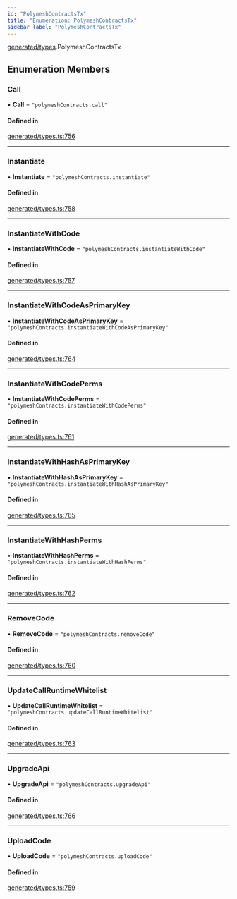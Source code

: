 ```yaml
---
id: "PolymeshContractsTx"
title: "Enumeration: PolymeshContractsTx"
sidebar_label: "PolymeshContractsTx"
---
```


[generated/types](../../../../modules/Generated/Types/Types.md).PolymeshContractsTx

## Enumeration Members

### Call

• **Call** = ``"polymeshContracts.call"``

#### Defined in

[generated/types.ts:756](https://github.com/PolymeshAssociation/polymesh-sdk/blob/fe2e6dd1d/src/generated/types.ts#L756)

___

### Instantiate

• **Instantiate** = ``"polymeshContracts.instantiate"``

#### Defined in

[generated/types.ts:758](https://github.com/PolymeshAssociation/polymesh-sdk/blob/fe2e6dd1d/src/generated/types.ts#L758)

___

### InstantiateWithCode

• **InstantiateWithCode** = ``"polymeshContracts.instantiateWithCode"``

#### Defined in

[generated/types.ts:757](https://github.com/PolymeshAssociation/polymesh-sdk/blob/fe2e6dd1d/src/generated/types.ts#L757)

___

### InstantiateWithCodeAsPrimaryKey

• **InstantiateWithCodeAsPrimaryKey** = ``"polymeshContracts.instantiateWithCodeAsPrimaryKey"``

#### Defined in

[generated/types.ts:764](https://github.com/PolymeshAssociation/polymesh-sdk/blob/fe2e6dd1d/src/generated/types.ts#L764)

___

### InstantiateWithCodePerms

• **InstantiateWithCodePerms** = ``"polymeshContracts.instantiateWithCodePerms"``

#### Defined in

[generated/types.ts:761](https://github.com/PolymeshAssociation/polymesh-sdk/blob/fe2e6dd1d/src/generated/types.ts#L761)

___

### InstantiateWithHashAsPrimaryKey

• **InstantiateWithHashAsPrimaryKey** = ``"polymeshContracts.instantiateWithHashAsPrimaryKey"``

#### Defined in

[generated/types.ts:765](https://github.com/PolymeshAssociation/polymesh-sdk/blob/fe2e6dd1d/src/generated/types.ts#L765)

___

### InstantiateWithHashPerms

• **InstantiateWithHashPerms** = ``"polymeshContracts.instantiateWithHashPerms"``

#### Defined in

[generated/types.ts:762](https://github.com/PolymeshAssociation/polymesh-sdk/blob/fe2e6dd1d/src/generated/types.ts#L762)

___

### RemoveCode

• **RemoveCode** = ``"polymeshContracts.removeCode"``

#### Defined in

[generated/types.ts:760](https://github.com/PolymeshAssociation/polymesh-sdk/blob/fe2e6dd1d/src/generated/types.ts#L760)

___

### UpdateCallRuntimeWhitelist

• **UpdateCallRuntimeWhitelist** = ``"polymeshContracts.updateCallRuntimeWhitelist"``

#### Defined in

[generated/types.ts:763](https://github.com/PolymeshAssociation/polymesh-sdk/blob/fe2e6dd1d/src/generated/types.ts#L763)

___

### UpgradeApi

• **UpgradeApi** = ``"polymeshContracts.upgradeApi"``

#### Defined in

[generated/types.ts:766](https://github.com/PolymeshAssociation/polymesh-sdk/blob/fe2e6dd1d/src/generated/types.ts#L766)

___

### UploadCode

• **UploadCode** = ``"polymeshContracts.uploadCode"``

#### Defined in

[generated/types.ts:759](https://github.com/PolymeshAssociation/polymesh-sdk/blob/fe2e6dd1d/src/generated/types.ts#L759)
